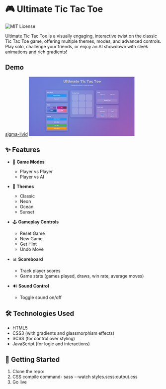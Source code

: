 # 🎮 Ultimate Tic Tac Toe

![MIT License](https://img.shields.io/badge/license-MIT-blue.svg)

Ultimate Tic Tac Toe is a visually engaging, interactive twist on the classic Tic Tac Toe game, offering multiple themes, modes, and advanced controls. Play solo, challenge your friends, or enjoy an AI showdown with sleek animations and rich gradients!

## Demo
[sigma-livid](https://tic-tac-toe-sigma-livid.vercel.app/)
<img src="./assets/livid.png" alt="Livid play" width="340" height="190" >

## ✨ Features

- 🔁 **Game Modes**
  - Player vs Player
  - Player vs AI

- 🎨 **Themes**
  - Classic
  - Neon
  - Ocean
  - Sunset

- 🕹️ **Gameplay Controls**
  - Reset Game
  - New Game
  - Get Hint
  - Undo Move

- 📊 **Scoreboard**
  - Track player scores
  - Game stats (games played, draws, win rate, average moves)

- 🔊 **Sound Control**
  - Toggle sound on/off

## 🛠️ Technologies Used

- HTML5
- CSS3 (with gradients and glassmorphism effects)
- SCSS (for control over styling)
- JavaScript (for logic and interactions)

## 🚀 Getting Started

1. Clone the repo:
2. CSS compile command- sass --watch styles.scss:output.css
3. Go live

